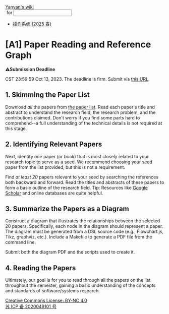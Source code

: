 <!DOCTYPE html><html><head><meta charSet="utf-8"/><meta name="viewport" content="width=device-width"/><title>Yanyan&#x27;s Wiki</title><link rel="stylesheet" href="https://cdn.jsdelivr.net/npm/katex@0.16.9/dist/katex.min.css"/><link rel="stylesheet" href="https://cdnjs.cloudflare.com/ajax/libs/highlight.js/11.6.0/styles/default.min.css"/><meta name="next-head-count" content="5"/><link rel="preload" href="../../_next/static/css/e993edd6a18ef4f0.css" as="style"/><link rel="stylesheet" href="../../_next/static/css/e993edd6a18ef4f0.css" data-n-g=""/><noscript data-n-css=""></noscript><script defer="" nomodule="" src="../../_next/static/chunks/polyfills-c67a75d1b6f99dc8.js"></script><script src="../../_next/static/chunks/webpack-f73d82589f972e7d.js" defer=""></script><script src="../../_next/static/chunks/framework-66d32731bdd20e83.js" defer=""></script><script src="../../_next/static/chunks/main-3929bf55b0f13a18.js" defer=""></script><script src="../../_next/static/chunks/pages/_app-00b06920b385caf1.js" defer=""></script><script src="../../_next/static/chunks/pages/[[...index]]-877ec949b69be209.js" defer=""></script><script src="../../_next/static/a2FwJzUPGFGc0QcwaUr13/_buildManifest.js" defer=""></script><script src="../../_next/static/a2FwJzUPGFGc0QcwaUr13/_ssgManifest.js" defer=""></script></head><body><div id="__next"><div class="bg-slate-300/10"><div class="sticky top-0 z-40 w-full backdrop-blur flex-none border-b border-slate-900/10 bg-white/75 supports-backdrop-blur:bg-white/60"><div class="max-w-8xl mx-auto"><div class="py-4 border-b border-slate-900/10 lg:px-8 lg:border-0 dark:border-slate-300/10 mx-4 lg:mx-0"><div class="relative flex items-center"><a href="../../index.html">Yanyan&#x27;s wiki</a><form class="text-xs text-slate-500"> for <input type="text" name="token" class="font-mono text-xs w-16" maxLength="8"/></form><div class="relative hidden lg:flex items-center ml-4 pl-4 border-l"><nav class="text-sm leading-6 font-semibold text-slate-700 dark:text-slate-200"><ul class="flex space-x-8"><li><a class="hover:text-sky-500 dark:hover:text-sky-400" href="../../OS/2025/index.html">操作系统 (2025 春)</a></li></ul></nav></div></div></div></div></div><div class="container mx-auto max-w-5xl flex flex-col min-h-screen px-4"><div class="wiki bg-neutral-200/10"><h1>[A1] Paper Reading and Reference Graph</h1>
<div class="box red-box"><div><span class="float-left text-4xl mr-3 mt-2">⚠️</span><span class="font-serif text-lg border-b border-slate-600"><b>Submission Deadline</b></span><div class="font-serif pt-2"><p>CST 23:59:59 Oct 13, 2023.
The deadline is firm. Submit via <a href="https://table.nju.edu.cn/dtable/forms/3eb308e1-d7be-410f-bce3-a9cfd98e99d9/">this URL</a>.</p></div></div></div>
<h2>1. Skimming the Paper List</h2>
<p>Download <em>all</em> the papers from <a href="Reading_List.md">the paper list</a>.
Read each paper&#x27;s title and abstract to understand the research field, the research problem, and the contributions claimed.
Don&#x27;t worry if you find some parts hard to comprehend--a full understanding of the technical details is not required at this stage.</p>
<h2>2. Identifying Relevant Papers</h2>
<p>Next, identify <em>one</em> paper (or book) that is most closely related to your research topic to serve as a seed. We recommend choosing your seed paper from the list provided, but this is not a requirement.</p>
<p>Find <em>at least 20</em> papers relevant to your seed by searching the references both backward and forward. Read the titles and abstracts of these papers to form a basic outline of the research field. Tip: Resources like <a href="https://scholar.google.com/">Google Scholar</a> and online databases are quite helpful.</p>
<h2>3. Summarize the Papers as a Diagram</h2>
<p>Construct a diagram that illustrates the relationships between the selected 20 papers. Specifically, each node in the diagram should represent a paper. The diagram must be generated from a DSL source code (e.g., Flowchart.js, Tikz, graphviz, etc.). Include a Makefile to generate a PDF file from the command line.</p>
<p>Submit both the diagram PDF and the scripts used to create it.</p>
<h2>4. Reading the Papers</h2>
<p>Ultimately, our goal is for you to read through all the papers on the list throughout the semester, gaining a basic understanding of the concepts and standards of software/systems research.</p></div></div><div class="bg-neutral-100 text-center text-neutral-600 dark:bg-neutral-600 dark:text-neutral-200 lg:text-left"><div class="bg-neutral-200 p-6 text-center dark:bg-neutral-700"><a rel="license" href="http://creativecommons.org/licenses/by-nc/4.0/">Creative Commons License: BY-NC 4.0</a><br/><a href="https://beian.miit.gov.cn/">苏 ICP 备 2020049101 号</a></div></div></div></div><script id="__NEXT_DATA__" type="application/json">{"props":{"pageProps":{"source":{"compiledSource":"/*@jsxRuntime automatic @jsxImportSource react*/\nconst {Fragment: _Fragment, jsx: _jsx, jsxs: _jsxs} = arguments[0];\nconst {useMDXComponents: _provideComponents} = arguments[0];\nfunction _createMdxContent(props) {\n  const _components = Object.assign({\n    h1: \"h1\",\n    p: \"p\",\n    a: \"a\",\n    h2: \"h2\",\n    em: \"em\"\n  }, _provideComponents(), props.components), {Box} = _components;\n  if (!Box) _missingMdxReference(\"Box\", true);\n  return _jsxs(_Fragment, {\n    children: [_jsx(_components.h1, {\n      children: \"[A1] Paper Reading and Reference Graph\"\n    }), \"\\n\", _jsx(Box, {\n      title: \"Submission Deadline\",\n      logo: \"⚠️\",\n      children: _jsxs(_components.p, {\n        children: [\"CST 23:59:59 Oct 13, 2023.\\nThe deadline is firm. Submit via \", _jsx(_components.a, {\n          href: \"https://table.nju.edu.cn/dtable/forms/3eb308e1-d7be-410f-bce3-a9cfd98e99d9/\",\n          children: \"this URL\"\n        }), \".\"]\n      })\n    }), \"\\n\", _jsx(_components.h2, {\n      children: \"1. Skimming the Paper List\"\n    }), \"\\n\", _jsxs(_components.p, {\n      children: [\"Download \", _jsx(_components.em, {\n        children: \"all\"\n      }), \" the papers from \", _jsx(_components.a, {\n        href: \"Reading_List.md\",\n        children: \"the paper list\"\n      }), \".\\nRead each paper's title and abstract to understand the research field, the research problem, and the contributions claimed.\\nDon't worry if you find some parts hard to comprehend--a full understanding of the technical details is not required at this stage.\"]\n    }), \"\\n\", _jsx(_components.h2, {\n      children: \"2. Identifying Relevant Papers\"\n    }), \"\\n\", _jsxs(_components.p, {\n      children: [\"Next, identify \", _jsx(_components.em, {\n        children: \"one\"\n      }), \" paper (or book) that is most closely related to your research topic to serve as a seed. We recommend choosing your seed paper from the list provided, but this is not a requirement.\"]\n    }), \"\\n\", _jsxs(_components.p, {\n      children: [\"Find \", _jsx(_components.em, {\n        children: \"at least 20\"\n      }), \" papers relevant to your seed by searching the references both backward and forward. Read the titles and abstracts of these papers to form a basic outline of the research field. Tip: Resources like \", _jsx(_components.a, {\n        href: \"https://scholar.google.com/\",\n        children: \"Google Scholar\"\n      }), \" and online databases are quite helpful.\"]\n    }), \"\\n\", _jsx(_components.h2, {\n      children: \"3. Summarize the Papers as a Diagram\"\n    }), \"\\n\", _jsx(_components.p, {\n      children: \"Construct a diagram that illustrates the relationships between the selected 20 papers. Specifically, each node in the diagram should represent a paper. The diagram must be generated from a DSL source code (e.g., Flowchart.js, Tikz, graphviz, etc.). Include a Makefile to generate a PDF file from the command line.\"\n    }), \"\\n\", _jsx(_components.p, {\n      children: \"Submit both the diagram PDF and the scripts used to create it.\"\n    }), \"\\n\", _jsx(_components.h2, {\n      children: \"4. Reading the Papers\"\n    }), \"\\n\", _jsx(_components.p, {\n      children: \"Ultimately, our goal is for you to read through all the papers on the list throughout the semester, gaining a basic understanding of the concepts and standards of software/systems research.\"\n    })]\n  });\n}\nfunction MDXContent(props = {}) {\n  const {wrapper: MDXLayout} = Object.assign({}, _provideComponents(), props.components);\n  return MDXLayout ? _jsx(MDXLayout, Object.assign({}, props, {\n    children: _jsx(_createMdxContent, props)\n  })) : _createMdxContent(props);\n}\nreturn {\n  default: MDXContent\n};\nfunction _missingMdxReference(id, component) {\n  throw new Error(\"Expected \" + (component ? \"component\" : \"object\") + \" `\" + id + \"` to be defined: you likely forgot to import, pass, or provide it.\");\n}\n","frontmatter":{},"scope":{}},"frontmatter":{}},"__N_SSG":true},"page":"/[[...index]]","query":{"index":["ISER","2023","A1.md"]},"buildId":"a2FwJzUPGFGc0QcwaUr13","isFallback":false,"gsp":true,"scriptLoader":[]}</script></body></html>